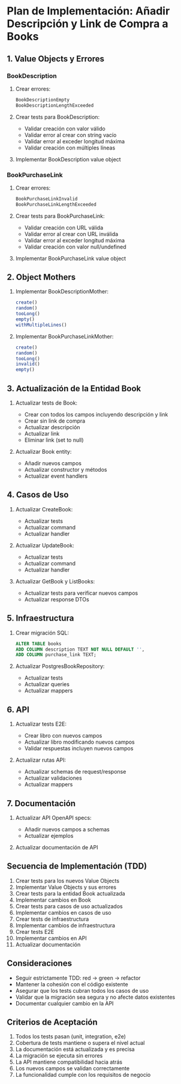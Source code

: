# Plan de Implementación: Añadir Descripción y Link de Compra a Books

## 1. Value Objects y Errores

### BookDescription
1. Crear errores:
   ```typescript
   BookDescriptionEmpty
   BookDescriptionLengthExceeded
   ```

2. Crear tests para BookDescription:
   - Validar creación con valor válido
   - Validar error al crear con string vacío
   - Validar error al exceder longitud máxima
   - Validar creación con múltiples líneas

3. Implementar BookDescription value object

### BookPurchaseLink
1. Crear errores:
   ```typescript
   BookPurchaseLinkInvalid
   BookPurchaseLinkLengthExceeded
   ```

2. Crear tests para BookPurchaseLink:
   - Validar creación con URL válida
   - Validar error al crear con URL inválida
   - Validar error al exceder longitud máxima
   - Validar creación con valor null/undefined

3. Implementar BookPurchaseLink value object

## 2. Object Mothers

1. Implementar BookDescriptionMother:
   ```typescript
   create()
   random()
   tooLong()
   empty()
   withMultipleLines()
   ```

2. Implementar BookPurchaseLinkMother:
   ```typescript
   create()
   random()
   tooLong()
   invalid()
   empty()
   ```

## 3. Actualización de la Entidad Book

1. Actualizar tests de Book:
   - Crear con todos los campos incluyendo descripción y link
   - Crear sin link de compra
   - Actualizar descripción
   - Actualizar link
   - Eliminar link (set to null)

2. Actualizar Book entity:
   - Añadir nuevos campos
   - Actualizar constructor y métodos
   - Actualizar event handlers

## 4. Casos de Uso

1. Actualizar CreateBook:
   - Actualizar tests
   - Actualizar command
   - Actualizar handler

2. Actualizar UpdateBook:
   - Actualizar tests
   - Actualizar command
   - Actualizar handler

3. Actualizar GetBook y ListBooks:
   - Actualizar tests para verificar nuevos campos
   - Actualizar response DTOs

## 5. Infraestructura

1. Crear migración SQL:
   ```sql
   ALTER TABLE books
   ADD COLUMN description TEXT NOT NULL DEFAULT '',
   ADD COLUMN purchase_link TEXT;
   ```

2. Actualizar PostgresBookRepository:
   - Actualizar tests
   - Actualizar queries
   - Actualizar mappers

## 6. API

1. Actualizar tests E2E:
   - Crear libro con nuevos campos
   - Actualizar libro modificando nuevos campos
   - Validar respuestas incluyen nuevos campos

2. Actualizar rutas API:
   - Actualizar schemas de request/response
   - Actualizar validaciones
   - Actualizar mappers

## 7. Documentación

1. Actualizar API OpenAPI specs:
   - Añadir nuevos campos a schemas
   - Actualizar ejemplos

2. Actualizar documentación de API

## Secuencia de Implementación (TDD)

1. Crear tests para los nuevos Value Objects
2. Implementar Value Objects y sus errores
3. Crear tests para la entidad Book actualizada
4. Implementar cambios en Book
5. Crear tests para casos de uso actualizados
6. Implementar cambios en casos de uso
7. Crear tests de infraestructura
8. Implementar cambios de infraestructura
9. Crear tests E2E
10. Implementar cambios en API
11. Actualizar documentación

## Consideraciones

- Seguir estrictamente TDD: red -> green -> refactor
- Mantener la cohesión con el código existente
- Asegurar que los tests cubran todos los casos de uso
- Validar que la migración sea segura y no afecte datos existentes
- Documentar cualquier cambio en la API

## Criterios de Aceptación

1. Todos los tests pasan (unit, integration, e2e)
2. Cobertura de tests mantiene o supera el nivel actual
3. La documentación está actualizada y es precisa
4. La migración se ejecuta sin errores
5. La API mantiene compatibilidad hacia atrás
6. Los nuevos campos se validan correctamente
7. La funcionalidad cumple con los requisitos de negocio
